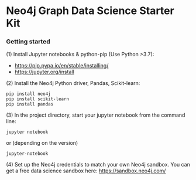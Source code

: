 # Neo4j Graph Data Science Starter Kit
### Getting started

(1) Install Jupyter notebooks & python-pip (Use Python >3.7):
- https://pip.pypa.io/en/stable/installing/
- https://jupyter.org/install

(2) Install the Neo4j Python driver, Pandas, Scikit-learn:
```
pip install neo4j
pip install scikit-learn
pip install pandas
```

(3) In the project directory, start your jupyter notebook from the command line:
```
jupyter notebook
```
or (depending on the version)
```
jupyter-notebook
```

(4) Set up the Neo4j credentials to match your own Neo4j sandbox.
You can get a free data science sandbox here: https://sandbox.neo4j.com/ 
